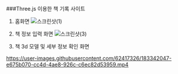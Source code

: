 ###Three.js 이용한 책 기록 사이트

1. 홈화면
![스크린샷(1)](https://user-images.githubusercontent.com/62417326/183341846-9f079cca-6d2c-4fed-8f37-9bbdf11e445a.png)

2. 책 정보 입력 화면
![스크린샷(3)](https://user-images.githubusercontent.com/62417326/183341945-72595ad4-0abc-42af-be49-cae0a040cf22.png)

3. 책 3d 모델 및 세부 정보 확인 화면
  
https://user-images.githubusercontent.com/62417326/183342047-e675b070-cc4d-4ae8-926c-c6ec82d53959.mp4

